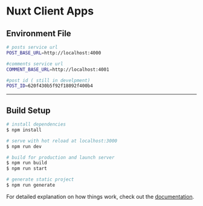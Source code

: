 # Nuxt Client Apps

## Environment File
```bash
# posts service url
POST_BASE_URL=http://localhost:4000

#comments service url
COMMENT_BASE_URL=http://localhost:4001

#post id ( still in develpment)
POST_ID=620f430b5f92f18092f400b4
```
---

## Build Setup

```bash
# install dependencies
$ npm install

# serve with hot reload at localhost:3000
$ npm run dev

# build for production and launch server
$ npm run build
$ npm run start

# generate static project
$ npm run generate
```

For detailed explanation on how things work, check out the [documentation](https://nuxtjs.org).
